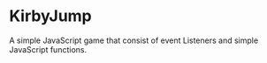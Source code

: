 # KirbyJump

A simple JavaScript game that consist of event Listeners and simple JavaScript functions.
